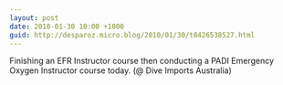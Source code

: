 ```yaml
---
layout: post
date: 2010-01-30 10:00 +1000
guid: http://desparoz.micro.blog/2010/01/30/t8426538527.html
---
```

Finishing an EFR Instructor course then conducting a PADI Emergency Oxygen Instructor course today. (@ Dive Imports Australia)
